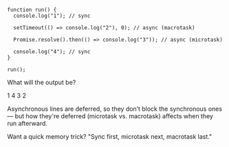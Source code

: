 ```
function run() {
  console.log("1"); // sync

  setTimeout(() => console.log("2"), 0); // async (macrotask)
  
  Promise.resolve().then(() => console.log("3")); // async (microtask)

  console.log("4"); // sync
}

run();
```

What will the output be?

1
4
3
2

Asynchronous lines are deferred, so they don’t block the synchronous ones — but how they're deferred (microtask vs. macrotask) affects when they run afterward.

Want a quick memory trick?
"Sync first, microtask next, macrotask last."
